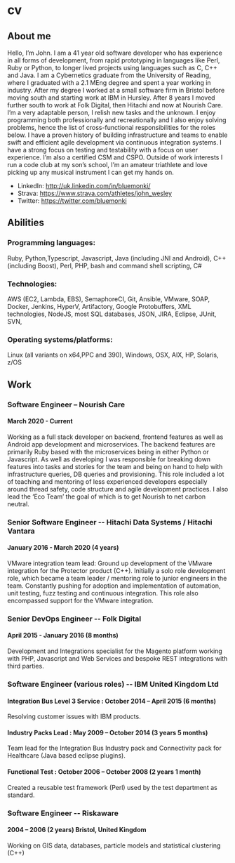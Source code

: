 # cv
## About me 
Hello, I’m John. I am a 41 year old software developer who has experience in all forms of development, from rapid prototyping in languages like Perl, Ruby or Python, to longer lived projects using languages such as C, C++ and Java. 
I am a Cybernetics graduate from the University of Reading, where I graduated with a 2.1 MEng degree and spent a year working in industry. After my degree I worked at a small software firm in Bristol before moving south and starting work at IBM in Hursley. After 8 years I moved further south to work at Folk Digital, then Hitachi and now at Nourish Care.
I’m a very adaptable person, I relish new tasks and the unknown. I enjoy programming both professionally and recreationally and I also enjoy solving problems, hence the list of cross-functional responsibilities for the roles below. 
I have a proven history of building infrastructure and teams to enable swift and efficient agile development via continuous integration systems. I have a strong focus on testing and testability with a focus on user experience. I’m also a certified CSM and CSPO.
Outside of work interests I run a code club at my son’s school, I’m an amateur triathlete and love picking up any musical instrument I can get my hands on. 

- LinkedIn: http://uk.linkedin.com/in/bluemonki/ 
- Strava: https://www.strava.com/athletes/john_wesley 
- Twitter: https://twitter.com/bluemonki 

## Abilities 
### Programming languages: 
Ruby, Python,Typescript, Javascript, Java (including JNI and Android), C++ (including Boost), Perl, PHP, bash and command shell scripting, C# 
### Technologies: 
AWS (EC2, Lambda, EBS), SemaphoreCI, Git, Ansible, VMware, SOAP, Docker, Jenkins, HyperV, Artifactory, Google Protobuffers, XML technologies, NodeJS, most SQL databases, JSON, JIRA, Eclipse, JUnit, SVN, 
### Operating systems/platforms: 
Linux (all variants on x64,PPC and 390), Windows, OSX, AIX, HP, Solaris, z/OS

## Work 

### Software Engineer – Nourish Care

#### March 2020 - Current
Working as a full stack developer on backend, frontend features as well as Android app development and microservices. The backend features are primarily Ruby based with the microservices being in either Python or Javascript.  As well as developing I was responsible for breaking down features into tasks and stories for the team and being on hand to help with infrastructure queries, DB queries and provisioning.  This role included a lot of teaching and mentoring of less experienced developers especially around thread safety, code structure and agile development practices. I also lead the ‘Eco Team’ the goal of which is to get Nourish to net carbon neutral.

### Senior Software Engineer -- Hitachi Data Systems / Hitachi Vantara 

#### January 2016 - March 2020 (4 years)
VMware integration team lead: Ground up development of the VMware integration for the Protector product (C++). Initially a solo role development role, which became a team leader / mentoring role to junior engineers in the team. Constantly pushing for adoption and implementation of automation, unit testing, fuzz testing and continuous integration. This role also encompassed support for the VMware integration.

### Senior DevOps Engineer -- Folk Digital 

#### April 2015 - January 2016 (8 months) 
Development and Integrations specialist for the Magento platform working with PHP, Javascript and Web Services and bespoke REST integrations with third parties. 

### Software Engineer (various roles) -- IBM United Kingdom Ltd 

#### Integration Bus Level 3 Service : October 2014 – April 2015 (6 months) 
Resolving customer issues with IBM products. 

#### Industry Packs Lead : May 2009 – October 2014 (3 years 5 months) 
Team lead for the Integration Bus Industry pack and Connectivity pack for Healthcare (Java based eclipse plugins). 

#### Functional Test : October 2006 – October 2008 (2 years 1 month) 
Created a reusable test framework (Perl) used by the test department as standard.

### Software Engineer -- Riskaware 

####  2004 – 2006 (2 years) Bristol, United Kingdom 
Working on GIS data, databases, particle models and statistical clustering (C++)
